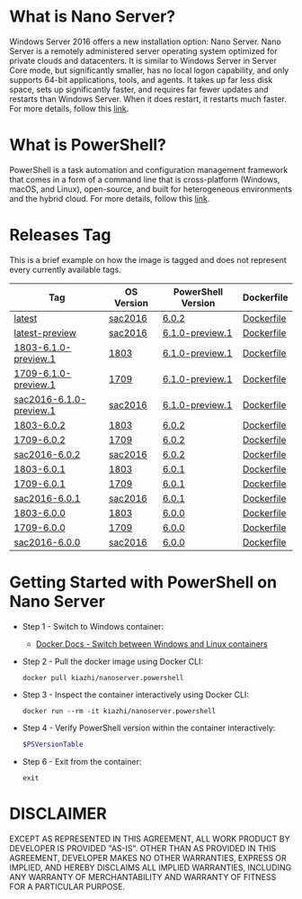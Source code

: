 # What is Nano Server?

Windows Server 2016 offers a new installation option: Nano Server. Nano Server is a remotely administered server operating system optimized for private clouds and datacenters. It is similar to Windows Server in Server Core mode, but significantly smaller, has no local logon capability, and only supports 64-bit applications, tools, and agents. It takes up far less disk space, sets up significantly faster, and requires far fewer updates and restarts than Windows Server. When it does restart, it restarts much faster. For more details, follow this [link](https://docs.microsoft.com/en-us/windows-server/get-started/getting-started-with-nano-server).

# What is PowerShell?

PowerShell is a task automation and configuration management framework that comes in a form of a command line that is cross-platform (Windows, macOS, and Linux), open-source, and built for heterogeneous environments and the hybrid cloud. For more details, follow this [link](https://github.com/PowerShell/Powershell).

# Releases Tag

This is a brief example on how the image is tagged and does not represent every currently available tags.

| Tag | OS Version | PowerShell Version | Dockerfile |
| -- | -- | -- | -- |
| [latest](https://hub.docker.com/r/kiazhi/nanoserver.powershell/tags/) | [sac2016](https://hub.docker.com/r/microsoft/nanoserver/) | [6.0.2](https://download.rethinkdb.com/windows/) | [Dockerfile](https://github.com/kiazhi/Windows-Containers/tree/master/dockerfiles/nanoserver/powershell/sac2016-6.0.2/Dockerfile) |
| [latest-preview](https://hub.docker.com/r/kiazhi/nanoserver.powershell/tags/) | [sac2016](https://hub.docker.com/r/microsoft/nanoserver/) | [6.1.0-preview.1](https://github.com/PowerShell/PowerShell/releases/tag/v6.1.0-preview.1) | [Dockerfile](https://github.com/kiazhi/Windows-Containers/tree/master/dockerfiles/nanoserver/powershell/sac2016-6.1.0-preview.1/Dockerfile) |
| [1803-6.1.0-preview.1](https://hub.docker.com/r/kiazhi/nanoserver.powershell/tags/) | [1803](https://hub.docker.com/r/microsoft/nanoserver/) | [6.1.0-preview.1](https://github.com/PowerShell/PowerShell/releases/tag/v6.1.0-preview.1) | [Dockerfile](https://github.com/kiazhi/Windows-Containers/tree/master/dockerfiles/nanoserver/powershell/1803-6.1.0-preview.1/Dockerfile) |
| [1709-6.1.0-preview.1](https://hub.docker.com/r/kiazhi/nanoserver.powershell/tags/) | [1709](https://hub.docker.com/r/microsoft/nanoserver/) | [6.1.0-preview.1](https://github.com/PowerShell/PowerShell/releases/tag/v6.1.0-preview.1) | [Dockerfile](https://github.com/kiazhi/Windows-Containers/tree/master/dockerfiles/nanoserver/powershell/1709-6.1.0-preview.1/Dockerfile) |
| [sac2016-6.1.0-preview.1](https://hub.docker.com/r/kiazhi/nanoserver.powershell/tags/) | [sac2016](https://hub.docker.com/r/microsoft/nanoserver/) | [6.1.0-preview.1](https://github.com/PowerShell/PowerShell/releases/tag/v6.1.0-preview.1) | [Dockerfile](https://github.com/kiazhi/Windows-Containers/tree/master/dockerfiles/nanoserver/powershell/sac2016-6.1.0-preview.1/Dockerfile) |
| [1803-6.0.2](https://hub.docker.com/r/kiazhi/nanoserver.powershell/tags/) | [1803](https://hub.docker.com/r/microsoft/nanoserver/) | [6.0.2](https://github.com/PowerShell/PowerShell/releases/tag/v6.0.2) | [Dockerfile](https://github.com/kiazhi/Windows-Containers/tree/master/dockerfiles/nanoserver/powershell/1803-6.0.2/Dockerfile) |
| [1709-6.0.2](https://hub.docker.com/r/kiazhi/nanoserver.powershell/tags/) | [1709](https://hub.docker.com/r/microsoft/nanoserver/) | [6.0.2](https://github.com/PowerShell/PowerShell/releases/tag/v6.0.2) | [Dockerfile](https://github.com/kiazhi/Windows-Containers/tree/master/dockerfiles/nanoserver/powershell/1709-6.0.2/Dockerfile) |
| [sac2016-6.0.2](https://hub.docker.com/r/kiazhi/nanoserver.powershell/tags/) | [sac2016](https://hub.docker.com/r/microsoft/nanoserver/) | [6.0.2](https://github.com/PowerShell/PowerShell/releases/tag/v6.0.2) | [Dockerfile](https://github.com/kiazhi/Windows-Containers/tree/master/dockerfiles/nanoserver/powershell/sac2016-6.0.2/Dockerfile) |
| [1803-6.0.1](https://hub.docker.com/r/kiazhi/nanoserver.powershell/tags/) | [1803](https://hub.docker.com/r/microsoft/nanoserver/) | [6.0.1](https://github.com/PowerShell/PowerShell/releases/tag/v6.0.1) | [Dockerfile](https://github.com/kiazhi/Windows-Containers/tree/master/dockerfiles/nanoserver/powershell/1803-6.0.1/Dockerfile) |
| [1709-6.0.1](https://hub.docker.com/r/kiazhi/nanoserver.powershell/tags/) | [1709](https://hub.docker.com/r/microsoft/nanoserver/) | [6.0.1](https://github.com/PowerShell/PowerShell/releases/tag/v6.0.1) | [Dockerfile](https://github.com/kiazhi/Windows-Containers/tree/master/dockerfiles/nanoserver/powershell/1709-6.0.1/Dockerfile) |
| [sac2016-6.0.1](https://hub.docker.com/r/kiazhi/nanoserver.powershell/tags/) | [sac2016](https://hub.docker.com/r/microsoft/nanoserver/) | [6.0.1](https://github.com/PowerShell/PowerShell/releases/tag/v6.0.1) | [Dockerfile](https://github.com/kiazhi/Windows-Containers/tree/master/dockerfiles/nanoserver/powershell/sac2016-6.0.1/Dockerfile) |
| [1803-6.0.0](https://hub.docker.com/r/kiazhi/nanoserver.powershell/tags/) | [1803](https://hub.docker.com/r/microsoft/nanoserver/) | [6.0.0](https://github.com/PowerShell/PowerShell/releases/tag/v6.0.0) | [Dockerfile](https://github.com/kiazhi/Windows-Containers/tree/master/dockerfiles/nanoserver/powershell/1803-6.0.0/Dockerfile) |
| [1709-6.0.0](https://hub.docker.com/r/kiazhi/nanoserver.powershell/tags/) | [1709](https://hub.docker.com/r/microsoft/nanoserver/) | [6.0.0](https://github.com/PowerShell/PowerShell/releases/tag/v6.0.0) | [Dockerfile](https://github.com/kiazhi/Windows-Containers/tree/master/dockerfiles/nanoserver/powershell/1709-6.0.0/Dockerfile) |
| [sac2016-6.0.0](https://hub.docker.com/r/kiazhi/nanoserver.powershell/tags/) | [sac2016](https://hub.docker.com/r/microsoft/nanoserver/) | [6.0.0](https://github.com/PowerShell/PowerShell/releases/tag/v6.0.0) | [Dockerfile](https://github.com/kiazhi/Windows-Containers/tree/master/dockerfiles/nanoserver/powershell/sac2016-6.0.0/Dockerfile) |


# Getting Started with PowerShell on Nano Server

- Step 1 - Switch to Windows container:
    - [Docker Docs - Switch between Windows and Linux containers](https://docs.docker.com/docker-for-windows/#switch-between-windows-and-linux-containers)


- Step 2 - Pull the docker image using Docker CLI:

    ```shell
    docker pull kiazhi/nanoserver.powershell
    ```


- Step 3 - Inspect the container interactively using Docker CLI:

    ```shell
    docker run --rm -it kiazhi/nanoserver.powershell
    ```


- Step 4 - Verify PowerShell version within the container interactively:

    ```powershell
    $PSVersionTable
    ```


- Step 6 - Exit from the container:

    ```shell
    exit
    ```


# DISCLAIMER

EXCEPT AS REPRESENTED IN THIS AGREEMENT, ALL WORK PRODUCT BY DEVELOPER IS PROVIDED "AS-IS". OTHER THAN AS PROVIDED IN THIS AGREEMENT, DEVELOPER MAKES NO OTHER WARRANTIES, EXPRESS OR IMPLIED, AND HEREBY DISCLAIMS ALL IMPLIED WARRANTIES, INCLUDING ANY WARRANTY OF MERCHANTABILITY AND WARRANTY OF FITNESS FOR A PARTICULAR PURPOSE.
